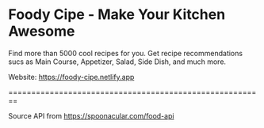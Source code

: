# Foody Cipe - Make Your Kitchen Awesome

Find more than 5000 cool recipes for you. 
Get recipe recommendations sucs as Main Course, Appetizer, Salad, Side Dish, and much more.

Website: https://foody-cipe.netlify.app

========================================================

Source API from https://spoonacular.com/food-api
